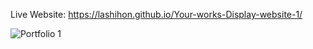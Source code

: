 Live Website: https://lashihon.github.io/Your-works-Display-website-1/

![Portfolio 1](https://github.com/LaShihon/Your-works-display-website-2/assets/148841107/cc645404-3b4d-40e2-82bf-f906deb44704)
